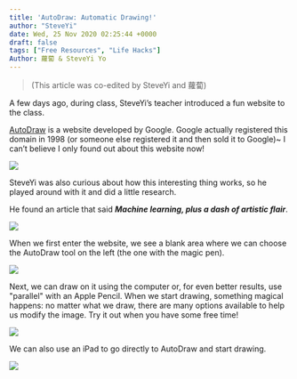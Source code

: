 ```yaml
---
title: 'AutoDraw: Automatic Drawing!'
author: "SteveYi"
date: Wed, 25 Nov 2020 02:25:44 +0000
draft: false
tags: ["Free Resources", "Life Hacks"]
Author: 蘿蔔 & SteveYi Yo
---
```


> (This article was co-edited by SteveYi and 蘿蔔)

A few days ago, during class, SteveYi’s teacher introduced a fun website to the class.

[AutoDraw](https://autodraw.com/) is a website developed by Google. 
Google actually registered this domain in 1998 (or someone else registered it and then sold it to Google)~ 
I can’t believe I only found out about this website now!

![](https://static-a1.steveyi.net/media/blog/2020111806485939.png)

SteveYi was also curious about how this interesting thing works, so he played around with it and did a little research.

He found an article that said **_Machine learning, plus a dash of artistic flair_**.

![](https://static-a1.steveyi.net/media/blog/2020111901401467.png)

When we first enter the website, we see a blank area where we can choose the AutoDraw tool on the left (the one with the magic pen).

![](https://static-a1.steveyi.net/media/blog/2020111918004754.png)

Next, we can draw on it using the computer or, for even better results, use "parallel" with an Apple Pencil. When we start drawing, something magical happens: no matter what we draw, there are many options available to help us modify the image. Try it out when you have some free time!

![](https://static-a1.steveyi.net/media/blog/RPReplay-Final1606267033.gif)

We can also use an iPad to go directly to AutoDraw and start drawing.

![](https://static-a1.steveyi.net/media/blog/2020112501382837.gif)
